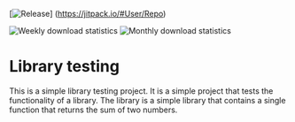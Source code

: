 [![Release](https://jitpack.io/v/User/Repo.svg)]
(https://jitpack.io/#User/Repo)

![Weekly download statistics](https://jitpack.io/v/USER/REPO/week.svg)
![Monthly download statistics](https://jitpack.io/v/USER/REPO/month.svg)


# Library testing

This is a simple library testing project. 
It is a simple project that tests the functionality of a library. 
The library is a simple library that contains a single function that returns the sum of two numbers.

